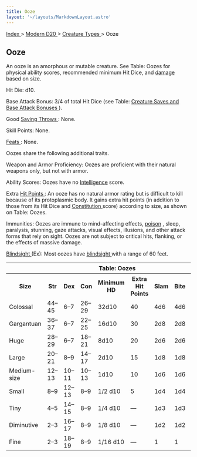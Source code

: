 ```yaml
---
title: Ooze
layout: '~/layouts/MarkdownLayout.astro'
---
```


[ Index ](/) > [ Modern D20 ](/modern.d20.srd) > [ Creature Types ](/modern.d20.srd/creature.types) > Ooze

##  Ooze

An ooze is an amorphous or mutable creature. See Table: Oozes for physical
ability scores, recommended minimum Hit Dice, and [ damage](/modern.d20.srd/combat/damage) based on size.

Hit Die: d10.

Base Attack Bonus: 3/4 of total Hit Dice (see Table: [ Creature Saves and Base Attack Bonuses ](/modern.d20.srd/creature.types) ).

Good [ Saving Throws ](/modern.d20.srd/basics/saving.throws) : None.

Skill Points: None.

[ Feats ](/modern.d20.srd/feats) : None.

Oozes share the following additional traits.

Weapon and Armor Proficiency: Oozes are proficient with their natural weapons
only, but not with armor.

Ability Scores: Oozes have no [ Intelligence](/modern.d20.srd/basics/ability.scores) score.

Extra [ Hit Points ](/modern.d20.srd/combat/hit.points) : An ooze has no
natural armor rating but is difficult to kill because of its protoplasmic
body. It gains extra hit points (in addition to those from its Hit Dice and [Constitution ](/modern.d20.srd/basics/ability.scores) score) according to
size, as shown on Table: Oozes.

Immunities: Oozes are immune to mind-affecting effects, [ poison](/modern.d20.srd/environment.hazards/poison) , sleep, paralysis, stunning,
gaze attacks, visual effects, illusions, and other attack forms that rely on
sight. Oozes are not subject to critical hits, flanking, or the effects of
massive damage.

[ Blindsight ](/modern.d20.srd/special.abilities/blindsight) (Ex): Most oozes
have [ blindsight ](/modern.d20.srd/special.abilities/blindsight) with a range
of 60 feet.


<table> <th colspan="10"> Table: Oozes </th> <tr> <th> Size </th> <th> Str </th> <th> Dex </th> <th> Con </th> <th> Minimum HD </th> <th> Extra Hit Points </th> <th> Slam </th> <th> Bite </th> <th> Claw </th> <th> Gore </th> </tr> <tr> <td> Colossal </td> <td> 44–45 </td> <td> 6–7 </td> <td> 26–29 </td> <td> 32d10 </td> <td> 40 </td> <td> 4d6 </td> <td> 4d6 </td> <td> 2d8 </td> <td> 2d6 </td> </tr> <tr class="shaded"> <td> Gargantuan </td> <td> 36–37 </td> <td> 6–7 </td> <td> 22–25 </td> <td> 16d10 </td> <td> 30 </td> <td> 2d8 </td> <td> 2d8 </td> <td> 2d6 </td> <td> 1d8 </td> </tr> <tr> <td> Huge </td> <td> 28–29 </td> <td> 6–7 </td> <td> 18–21 </td> <td> 8d10 </td> <td> 20 </td> <td> 2d6 </td> <td> 2d6 </td> <td> 2d4 </td> <td> 1d6 </td> </tr> <tr class="shaded"> <td> Large </td> <td> 20–21 </td> <td> 8–9 </td> <td> 14–17 </td> <td> 2d10 </td> <td> 15 </td> <td> 1d8 </td> <td> 1d8 </td> <td> 1d6 </td> <td> 1d4 </td> </tr> <tr> <td> Medium-size </td> <td> 12–13 </td> <td> 10–11 </td> <td> 10–13 </td> <td> 1d10 </td> <td> 10 </td> <td> 1d6 </td> <td> 1d6 </td> <td> 1d4 </td> <td> 1d3 </td> </tr> <tr class="shaded"> <td> Small </td> <td> 8–9 </td> <td> 12–13 </td> <td> 8–9 </td> <td> 1/2 d10 </td> <td> 5 </td> <td> 1d4 </td> <td> 1d4 </td> <td> 1d3 </td> <td> 1d2 </td> </tr> <tr> <td> Tiny </td> <td> 4–5 </td> <td> 14–15 </td> <td> 8–9 </td> <td> 1/4 d10 </td> <td> — </td> <td> 1d3 </td> <td> 1d3 </td> <td> 1d2 </td> <td> 1 </td> </tr> <tr class="shaded"> <td> Diminutive </td> <td> 2–3 </td> <td> 16–17 </td> <td> 8–9 </td> <td> 1/8 d10 </td> <td> — </td> <td> 1d2 </td> <td> 1d2 </td> <td> 1 </td> <td> — </td> </tr> <tr> <td> Fine </td> <td> 2–3 </td> <td> 18–19 </td> <td> 8–9 </td> <td> 1/16 d10 </td> <td> — </td> <td> 1 </td> <td> 1 </td> <td> — </td> <td> — </td> </tr> </table>



